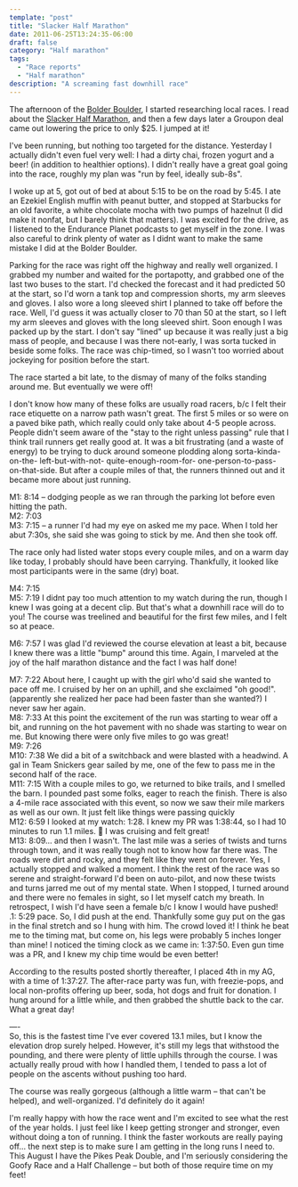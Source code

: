 ```yaml
---
template: "post"
title: "Slacker Half Marathon"
date: 2011-06-25T13:24:35-06:00
draft: false
category: "Half marathon"
tags:
  - "Race reports"
  - "Half marathon"
description: "A screaming fast downhill race"
---
```



The afternoon of the [Bolder Boulder](2011-05-30-bolder-boulder-2011-race-report/), I started researching local races. I read about the [Slacker Half Marathon](http://www.slackerhalfmarathon.com), and then a few days later a Groupon deal came out lowering the price to only $25. I jumped at it! 

I've been running, but nothing too targeted for the distance. Yesterday I actually didn't even fuel very well: I had a dirty chai, frozen yogurt and a beer! (in addition to healthier options). I didn't really have a great goal going into the race, roughly my plan was "run by feel, ideally sub-8s". 

I woke up at 5, got out of bed at about 5:15 to be on the road by 5:45. I ate an Ezekiel English muffin with peanut butter, and stopped at Starbucks for an old favorite, a white chocolate mocha with two pumps of hazelnut (I did make it nonfat, but I barely think that matters). I was excited for the drive, as I listened to the Endurance Planet podcasts to get myself in the zone. I was also careful to drink plenty of water as I didnt want to make the same mistake I did at the Bolder Boulder. 

Parking for the race was right off the highway and really well organized. I grabbed my number and waited for the portapotty, and grabbed one of the last two buses to the start. I'd checked the forecast and it had predicted 50 at the start, so I'd worn a tank top and compression shorts, my arm sleeves and gloves. I also wore a long sleeved shirt I planned to take off before the race. Well, I'd guess it was actually closer to 70 than 50 at the start, so I left my arm sleeves and gloves with the long sleeved shirt. Soon enough I was packed up by the start. I don't say "lined" up because it was really just a big mass of people, and because I was there not-early, I was sorta tucked in beside some folks. The race was chip-timed, so I wasn't too worried about jockeying for position before the start. 

The race started a bit late, to the dismay of many of the folks standing around me. But eventually we were off! 

I don't know how many of these folks are usually road racers, b/c I felt their race etiquette on a narrow path wasn't great. The first 5 miles or so were on a paved bike path, which really could only take about 4-5 people across. People didn't seem aware of the "stay to the right unless passing" rule that I think trail runners get really good at. It was a bit frustrating (and a waste of energy) to be trying to duck around someone plodding along sorta-kinda-on-the- left-but-with-not- quite-enough-room-for- one-person-to-pass- on-that-side. But after a couple miles of that, the runners thinned out and it became more about just running.

M1: 8:14 – dodging people as we ran through the parking lot before even hitting the path.  
M2: 7:03  
M3: 7:15 – a runner I'd had my eye on asked me my pace. When I told her abut 7:30s, she said she was going to stick by me. And then she took off. 

The race only had listed water stops every couple miles, and on a warm day like today, I probably should have been carrying. Thankfully, it looked like most participants were in the same (dry) boat.

M4: 7:15  
M5: 7:19 I didnt pay too much attention to my watch during the run, though I knew I was going at a decent clip. But that's what a downhill race will do to you! The course was treelined and beautiful for the first few miles, and I felt so at peace.

M6: 7:57 I was glad I'd reviewed the course elevation at least a bit, because I knew there was a little "bump" around this time. Again, I marveled at the joy of the half marathon distance and the fact I was half done!

M7: 7:22 About here, I caught up with the girl who'd said she wanted to pace off me. I cruised by her on an uphill, and she exclaimed "oh good!". (apparently she realized her pace had been faster than she wanted?) I never saw her again.  
M8: 7:33 At this point the excitement of the run was starting to wear off a bit, and running on the hot pavement with no shade was starting to wear on me. But knowing there were only five miles to go was great!  
M9: 7:26  
M10: 7:38 We did a bit of a switchback and were blasted with a headwind. A gal in Team Snickers gear sailed by me, one of the few to pass me in the second half of the race.  
M11: 7:15 With a couple miles to go, we returned to bike trails, and I smelled the barn. I pounded past some folks, eager to reach the finish. There is also a 4-mile race associated with this event, so now we saw their mile markers as well as our own. It just felt like things were passing quickly  
M12: 6:59 I looked at my watch: 1:28. I knew my PR was 1:38:44, so I had 10 minutes to run 1.1 miles. 🙂 I was cruising and felt great!  
M13: 8:09&#8230; and then I wasn't. The last mile was a series of twists and turns through town, and it was really tough not to know how far there was. The roads were dirt and rocky, and they felt like they went on forever. Yes, I actually stopped and walked a moment. I think the rest of the race was so serene and straight-forward I'd been on auto-pilot, and now these twists and turns jarred me out of my mental state. When I stopped, I turned around and there were no females in sight, so I let myself catch my breath. In retrospect, I wish I'd have seen a female b/c I know I would have pushed!  
.1: 5:29 pace. So, I did push at the end. Thankfully some guy put on the gas in the final stretch and so I hung with him. The crowd loved it! I think he beat me to the timing mat, but come on, his legs were probably 5 inches longer than mine! I noticed the timing clock as we came in: 1:37:50. Even gun time was a PR, and I knew my chip time would be even better!

According to the results posted shortly thereafter, I placed 4th in my AG, with a time of 1:37:27. The after-race party was fun, with freezie-pops, and local non-profits offering up beer, soda, hot dogs and fruit for donation. I hung around for a little while, and then grabbed the shuttle back to the car. What a great day!

&#8212;-  
So, this is the fastest time I've ever covered 13.1 miles, but I know the elevation drop surely helped. However, it's still my legs that withstood the pounding, and there were plenty of little uphills through the course. I was actually really proud with how I handled them, I tended to pass a lot of people on the ascents without pushing too hard. 

The course was really gorgeous (although a little warm – that can't be helped), and well-organized. I'd definitely do it again! 

I'm really happy with how the race went and I'm excited to see what the rest of the year holds. I just feel like I keep getting stronger and stronger, even without doing a ton of running. I think the faster workouts are really paying off&#8230; the next step is to make sure I am getting in the long runs I need to. This August I have the Pikes Peak Double, and I'm seriously considering the Goofy Race and a Half Challenge – but both of those require time on my feet!